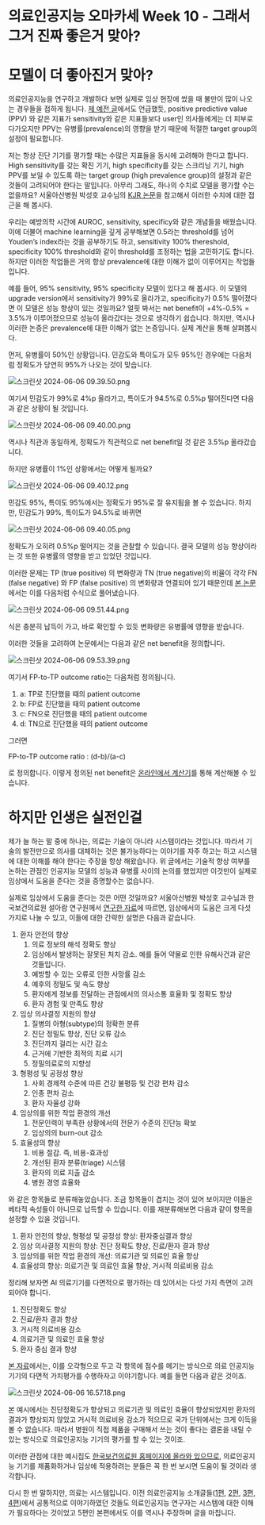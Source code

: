 # 의료인공지능 오마카세 Week 10 - 그래서 그거 진짜 좋은거 맞아?

# 모델이 더 좋아진거 맞아?

의료인공지능을 연구하고 개발하다 보면 실제로 임상 현장에 썼을 때 불만이 많이 나오는 경우들을 접하게 됩니다. [제 예전 글](https://jryoungw.github.io/posts/omakase_23_03_week2/)에서도 언급했듯, positive predictive value (PPV) 와 같은 지표가 sensitivity와 같은 지표들보다 user인 의사들에게는 더 피부로 다가오지만 PPV는 유병률(prevalence)의 영향을 받기 때문에 적절한 target group의 설정이 필요합니다.

저는 항상 진단 기기를 평가할 때는 수많은 지표들을 동시에 고려해야 한다고 합니다. High sensitivity를 갖는 확진 기기, high specificity를 갖는 스크리닝 기기, high PPV를 보일 수 있도록 하는 target group (high prevalence group)의 설정과 같은 것들이 고려되어야 한다는 말입니다. 아무리 그래도, 하나의 수치로 모델을 평가할 수는 없을까요? 서울아산병원 박성호 교수님의 [KJR 논문](https://www.kjronline.org/DOIx.php?id=10.3348/kjr.2023.0448)을 참고해서 이러한 수치에 대한 접근을 해 봅시다.

우리는 예방의학 시간에 AUROC, sensitivity, specificy와 같은 개념들을 배웠습니다. 이에 더불어 machine learning을 깊게 공부해보면 0.5라는 threshold를 넘어 Youden’s index라는 것을 공부하기도 하고, sensitivity 100% thereshold, specificity 100% threshold와 같이 threshold를 조정하는 법을 고민하기도 합니다. 하지만 이러한 작업들은 거의 항상 prevalence에 대한 이해가 없이 이루어지는 작업들입니다. 

예를 들어, 95% sensitivity, 95% specificity 모델이 있다고 해 봅시다. 이 모델의 upgrade version에서 sensitivity가 99%로 올라가고, specificity가 0.5% 떨어졌다면 이 모델은 성능 향상이 있는 것일까요? 얼핏 봐서는 net benefit이 +4%-0.5% = 3.5%가 이루어졌으므로 성능이 올라갔다는 것으로 생각하기 쉽습니다. 하지만, 역시나 이러한 논증은 prevalence에 대한 이해가 없는 논증입니다. 실제 계산을 통해 살펴봅시다.

먼저, 유병률이 50%인 상황입니다. 민감도와 특이도가 모두 95%인 경우에는 다음처럼 정확도가 당연히 95%가 나오는 것이 맞습니다.

![스크린샷 2024-06-06 09.39.50.png](%E1%84%8B%E1%85%B4%E1%84%85%E1%85%AD%E1%84%8B%E1%85%B5%E1%86%AB%E1%84%80%E1%85%A9%E1%86%BC%E1%84%8C%E1%85%B5%E1%84%82%E1%85%B3%E1%86%BC%20%E1%84%8B%E1%85%A9%E1%84%86%E1%85%A1%E1%84%8F%E1%85%A1%E1%84%89%E1%85%A6%20Week%2010%20-%20%E1%84%80%E1%85%B3%E1%84%85%E1%85%A2%E1%84%89%E1%85%A5%20%E1%84%80%E1%85%B3%E1%84%80%E1%85%A5%20%E1%84%8C%E1%85%B5%E1%86%AB%20cb495684e7fb40d89a1910eda091b3da/%25E1%2584%2589%25E1%2585%25B3%25E1%2584%258F%25E1%2585%25B3%25E1%2584%2585%25E1%2585%25B5%25E1%2586%25AB%25E1%2584%2589%25E1%2585%25A3%25E1%2586%25BA_2024-06-06_09.39.50.png)

여기서 민감도가 99%로 4%p 올라가고, 특이도가 94.5%로 0.5%p 떨어진다면 다음과 같은 상황이 될 것입니다.

![스크린샷 2024-06-06 09.40.00.png](%E1%84%8B%E1%85%B4%E1%84%85%E1%85%AD%E1%84%8B%E1%85%B5%E1%86%AB%E1%84%80%E1%85%A9%E1%86%BC%E1%84%8C%E1%85%B5%E1%84%82%E1%85%B3%E1%86%BC%20%E1%84%8B%E1%85%A9%E1%84%86%E1%85%A1%E1%84%8F%E1%85%A1%E1%84%89%E1%85%A6%20Week%2010%20-%20%E1%84%80%E1%85%B3%E1%84%85%E1%85%A2%E1%84%89%E1%85%A5%20%E1%84%80%E1%85%B3%E1%84%80%E1%85%A5%20%E1%84%8C%E1%85%B5%E1%86%AB%20cb495684e7fb40d89a1910eda091b3da/%25E1%2584%2589%25E1%2585%25B3%25E1%2584%258F%25E1%2585%25B3%25E1%2584%2585%25E1%2585%25B5%25E1%2586%25AB%25E1%2584%2589%25E1%2585%25A3%25E1%2586%25BA_2024-06-06_09.40.00.png)

역시나 직관과 동일하게, 정확도가 직관적으로 net benefit일 것 같은 3.5%p 올라갔습니다.

하지만 유병률이 1%인 상황에서는 어떻게 될까요?

![스크린샷 2024-06-06 09.40.12.png](%E1%84%8B%E1%85%B4%E1%84%85%E1%85%AD%E1%84%8B%E1%85%B5%E1%86%AB%E1%84%80%E1%85%A9%E1%86%BC%E1%84%8C%E1%85%B5%E1%84%82%E1%85%B3%E1%86%BC%20%E1%84%8B%E1%85%A9%E1%84%86%E1%85%A1%E1%84%8F%E1%85%A1%E1%84%89%E1%85%A6%20Week%2010%20-%20%E1%84%80%E1%85%B3%E1%84%85%E1%85%A2%E1%84%89%E1%85%A5%20%E1%84%80%E1%85%B3%E1%84%80%E1%85%A5%20%E1%84%8C%E1%85%B5%E1%86%AB%20cb495684e7fb40d89a1910eda091b3da/%25E1%2584%2589%25E1%2585%25B3%25E1%2584%258F%25E1%2585%25B3%25E1%2584%2585%25E1%2585%25B5%25E1%2586%25AB%25E1%2584%2589%25E1%2585%25A3%25E1%2586%25BA_2024-06-06_09.40.12.png)

민감도 95%, 특이도 95%에서는 정확도가 95%로 잘 유지됨을 볼 수 있습니다. 하지만, 민감도가 99%, 특이도가 94.5%로 바뀌면

![스크린샷 2024-06-06 09.40.05.png](%E1%84%8B%E1%85%B4%E1%84%85%E1%85%AD%E1%84%8B%E1%85%B5%E1%86%AB%E1%84%80%E1%85%A9%E1%86%BC%E1%84%8C%E1%85%B5%E1%84%82%E1%85%B3%E1%86%BC%20%E1%84%8B%E1%85%A9%E1%84%86%E1%85%A1%E1%84%8F%E1%85%A1%E1%84%89%E1%85%A6%20Week%2010%20-%20%E1%84%80%E1%85%B3%E1%84%85%E1%85%A2%E1%84%89%E1%85%A5%20%E1%84%80%E1%85%B3%E1%84%80%E1%85%A5%20%E1%84%8C%E1%85%B5%E1%86%AB%20cb495684e7fb40d89a1910eda091b3da/%25E1%2584%2589%25E1%2585%25B3%25E1%2584%258F%25E1%2585%25B3%25E1%2584%2585%25E1%2585%25B5%25E1%2586%25AB%25E1%2584%2589%25E1%2585%25A3%25E1%2586%25BA_2024-06-06_09.40.05.png)

정확도가 오히려 0.5%p 떨어지는 것을 관찰할 수 있습니다. 결국 모델의 성능 향상이라는 것 또한 유병률의 영향을 받고 있었던 것입니다.

이러한 문제는 TP (true positive) 의 변화량과 TN (true negative)의 비율이 각각 FN (false negative) 와 FP (false positive) 의 변화량과 연결되어 있기 때문인데 [본 논문](https://www.kjronline.org/DOIx.php?id=10.3348/kjr.2023.0448)에서는 이를 다음처럼 수식으로 풀어냈습니다.

![스크린샷 2024-06-06 09.51.44.png](%E1%84%8B%E1%85%B4%E1%84%85%E1%85%AD%E1%84%8B%E1%85%B5%E1%86%AB%E1%84%80%E1%85%A9%E1%86%BC%E1%84%8C%E1%85%B5%E1%84%82%E1%85%B3%E1%86%BC%20%E1%84%8B%E1%85%A9%E1%84%86%E1%85%A1%E1%84%8F%E1%85%A1%E1%84%89%E1%85%A6%20Week%2010%20-%20%E1%84%80%E1%85%B3%E1%84%85%E1%85%A2%E1%84%89%E1%85%A5%20%E1%84%80%E1%85%B3%E1%84%80%E1%85%A5%20%E1%84%8C%E1%85%B5%E1%86%AB%20cb495684e7fb40d89a1910eda091b3da/%25E1%2584%2589%25E1%2585%25B3%25E1%2584%258F%25E1%2585%25B3%25E1%2584%2585%25E1%2585%25B5%25E1%2586%25AB%25E1%2584%2589%25E1%2585%25A3%25E1%2586%25BA_2024-06-06_09.51.44.png)

식은 충분히 납득이 가고, 바로 확인할 수 있듯 변화량은 유병률에 영향을 받습니다.

이러한 것들을 고려하여 논문에서는 다음과 같은 net benefit을 정의합니다.

![스크린샷 2024-06-06 09.53.39.png](%E1%84%8B%E1%85%B4%E1%84%85%E1%85%AD%E1%84%8B%E1%85%B5%E1%86%AB%E1%84%80%E1%85%A9%E1%86%BC%E1%84%8C%E1%85%B5%E1%84%82%E1%85%B3%E1%86%BC%20%E1%84%8B%E1%85%A9%E1%84%86%E1%85%A1%E1%84%8F%E1%85%A1%E1%84%89%E1%85%A6%20Week%2010%20-%20%E1%84%80%E1%85%B3%E1%84%85%E1%85%A2%E1%84%89%E1%85%A5%20%E1%84%80%E1%85%B3%E1%84%80%E1%85%A5%20%E1%84%8C%E1%85%B5%E1%86%AB%20cb495684e7fb40d89a1910eda091b3da/%25E1%2584%2589%25E1%2585%25B3%25E1%2584%258F%25E1%2585%25B3%25E1%2584%2585%25E1%2585%25B5%25E1%2586%25AB%25E1%2584%2589%25E1%2585%25A3%25E1%2586%25BA_2024-06-06_09.53.39.png)

여기서 FP-to-TP outcome ratio는 다음처럼 정의됩니다.

1. a: TP로 진단했을 때의 patient outcome
2. b: FP로 진단했을 때의 patient outcome
3. c: FN으로 진단했을 때의 patient outcome
4. d: TN으로 진단했을 때의 patient outcome

그러면

FP-to-TP outcome ratio : (d-b)/(a-c)

로 정의합니다. 이렇게 정의된 net benefit은 [온라인에서 계산기](https://aim-aicro.com/software/performancetooutcome)를 통해 계산해볼 수 있습니다.

# 하지만 인생은 실전인걸

제가 늘 하는 말 중에 하나는, 의료는 기술이 아니라 시스템이라는 것입니다. 따라서 기술의 발전만으로 의사를 대체하는 것은 불가능하다는 이야기를 자주 하고는 하고 시스템에 대한 이해를 해야 한다는 주장을 항상 해왔습니다. 위 글에서는 기술적 향상 여부를 논하는 관점인 인공지능 모델의 성능과 유병률 사이의 논의를 했었지만 이것만이 실제로 임상에서 도움을 준다는 것을 증명할수는 없습니다.

실제로 임상에서 도움을 준다는 것은 어떤 것일까요? 서울아산병원 박성호 교수님과 한국보건의료원 설아람 연구원께서 [연구한 자료](https://www.neca.re.kr/SKIN_DIR/doc.html?fn=50c3c795-87ec-4d1f-8f07-a863ddd48047.pdf&rs=/upload/synap/202406/)에 따르면, 임상에서의 도움은 크게 다섯 가지로 나눌 수 있고, 이들에 대한 간략한 설명은 다음과 같습니다.

1. 환자 안전의 향상
    1. 의료 정보의 해석 정확도 향상
    2. 임상에서 발생하는 잘못된 처치 감소. 예를 들어 약물로 인한 유해사건과 같은 것들입니다.
    3. 예방할 수 있는 오류로 인한 사망률 감소
    4. 예후의 정밀도 및 속도 향상
    5. 환자에게 정보를 전달하는 관점에서의 의사소통 효율화 및 정확도 향상
    6. 환자 경험 및 만족도 향상
2. 임상 의사결정 지원의 향상
    1. 질병의 아형(subtype)의 정확한 분류
    2. 진단 정밀도 향상, 진단 오류 감소
    3. 진단까지 걸리는 시간 감소
    4. 근거에 기반한 최적의 치료 시기
    5. 정밀의료로의 지향성
3. 형평성 및 공정성 향상
    1. 사회 경제적 수준에 따른 건강 불평등 및 건강 편차 감소
    2. 인종 편차 감소
    3. 환자 자율성 강화
4. 임상의를 위한 작업 환경의 개선
    1. 전문인력이 부족한 상황에서의 전문가 수준의 진단능 확보
    2. 임상의의 burn-out 감소
5. 효율성의 향상
    1. 비용 절감. 즉, 비용-효과성
    2. 개선된 환자 분류(triage) 시스템
    3. 환자의 의료 지출 감소
    4. 병원 경영 효율화

와 같은 항목들로 분류해놓았습니다. 조금 항목들이 겹치는 것이 있어 보이지만 이들은 베타적 속성들이 아니므로 납득할 수 있습니다. 이를 재분류해보면 다음과 같이 항목을 설정할 수 있을 것입니다.

1. 환자 안전의 향상, 형평성 및 공정성 향상: 환자중심결과 향상
2. 임상 의사결정 지원의 향상: 진단 정확도 향상, 진료/환자 결과 향상
3. 임상의를 위한 작업 환경의 개선: 의료기관 및 의료인 효율 향상
4. 효율성의 향상: 의료기관 및 의료인 효율 향상, 거시적 의료비용 감소

정리해 보자면 AI 의료기기를 다면적으로 평가하는 데 있어서는 다섯 가지 측면이 고려되어야 합니다.

1. 진단정확도 향상
2. 진료/환자 결과 향상
3. 거시적 의료비용 감소
4. 의료기관 및 의료인 효율 향상
5. 환자 중심 결과 향상

[본 자료](https://www.neca.re.kr/SKIN_DIR/doc.html?fn=50c3c795-87ec-4d1f-8f07-a863ddd48047.pdf&rs=/upload/synap/202406/)에서는, 이를 오갹형으로 두고 각 항목에 점수를 메기는 방식으로 의료 인공지능 기기의 다면적 가치평가를 수행하자고 이야기합니다. 예를 들면 다음과 같은 것이죠.

![스크린샷 2024-06-06 16.57.18.png](%E1%84%8B%E1%85%B4%E1%84%85%E1%85%AD%E1%84%8B%E1%85%B5%E1%86%AB%E1%84%80%E1%85%A9%E1%86%BC%E1%84%8C%E1%85%B5%E1%84%82%E1%85%B3%E1%86%BC%20%E1%84%8B%E1%85%A9%E1%84%86%E1%85%A1%E1%84%8F%E1%85%A1%E1%84%89%E1%85%A6%20Week%2010%20-%20%E1%84%80%E1%85%B3%E1%84%85%E1%85%A2%E1%84%89%E1%85%A5%20%E1%84%80%E1%85%B3%E1%84%80%E1%85%A5%20%E1%84%8C%E1%85%B5%E1%86%AB%20cb495684e7fb40d89a1910eda091b3da/%25E1%2584%2589%25E1%2585%25B3%25E1%2584%258F%25E1%2585%25B3%25E1%2584%2585%25E1%2585%25B5%25E1%2586%25AB%25E1%2584%2589%25E1%2585%25A3%25E1%2586%25BA_2024-06-06_16.57.18.png)

본 예시에서는 진단정확도가 향상되고 의료기관 및 의료인 효율이 향상되었지만 환자의 결과가 향상되지 않았고 거시적 의료비용 감소가 적으므로 국가 단위에서는 크게 이득을 볼 수 없습니다. 따라서 병원이 직접 제품을 구매해서 쓰는 것이 좋다는 결론을 내릴 수 있는 방식으로 의료인공지능 기기의 평가를 할 수 있는 것이죠.

이러한 관점에 대한 예시집도 [한국보건의료원 홈페이지에 올라와 있으므로](https://www.neca.re.kr/SKIN_DIR/doc.html?fn=b6524dae-02c4-47d9-8d25-6efffdd6729a.pdf&rs=/upload/synap/202406/), 의료인공지능 기기를 제품화하거나 임상에 적용하려는 분들은 꼭 한 번 보시면 도움이 될 것이라 생각합니다.

다시 한 번 말하지만, 의료는 시스템입니다. 이전 의료인공지능 소개글들([1편](https://jryoungw.github.io/posts/medAI_1/), [2편](https://jryoungw.github.io/posts/medAI_2), [3편](https://jryoungw.github.io/posts/medAI_3/), [4편](https://jryoungw.github.io/posts/medAI_4/))에서 공통적으로 이야기하였던 것들도 의료인공지능 연구자는 시스템에 대한 이해가 필요하다는 것이었고 5편인 본편에서도 이를 역시나 주장하며 글을 마칩니다.